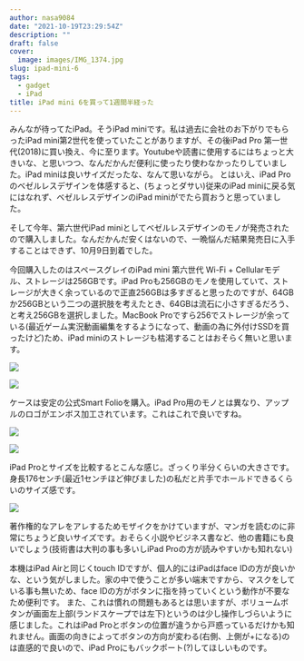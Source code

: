```yaml
---
author: nasa9084
date: "2021-10-19T23:29:54Z"
description: ""
draft: false
cover:
  image: images/IMG_1374.jpg
slug: ipad-mini-6
tags:
  - gadget
  - iPad
title: iPad mini 6を買って1週間半経った
---
```



みんなが待ってたiPad。そうiPad miniです。私は過去に会社のお下がりでもらったiPad mini第2世代を使っていたことがありますが、その後iPad Pro 第一世代(2018)に買い換え、今に至ります。Youtubeや読書に使用するにはちょっと大きいな、と思いつつ、なんだかんだ便利に使ったり使わなかったりしていました。iPad miniは良いサイズだったな、なんて思いながら。
とはいえ、iPad Proのベゼルレスデザインを体感すると、(ちょっとダサい)従来のiPad miniに戻る気にはなれず、ベゼルレスデザインのiPad miniがでたら買おうと思っていました。

そして今年、第六世代iPad miniとしてベゼルレスデザインのモノが発売されたので購入しました。なんだかんだ安くはないので、一晩悩んだ結果発売日に入手することはできず、10月9日到着でした。

今回購入したのはスペースグレイのiPad mini 第六世代 Wi-Fi + Cellularモデル、ストレージは256GBです。iPad Proも256GBのモノを使用していて、ストレージが大きく余っているので正直256GBは多すぎると思ったのですが、64GBか256GBという二つの選択肢を考えたとき、64GBは流石に小さすぎるだろう、と考え256GBを選択しました。MacBook Proですら256でストレージが余っている(最近ゲーム実況動画編集をするようになって、動画の為に外付けSSDを買ったけど)ため、iPad miniのストレージも枯渇することはおそらく無いと思います。

![](images/IMG_1370.jpg)

![](images/IMG_1371.jpg)

ケースは安定の公式Smart Folioを購入。iPad Pro用のモノとは異なり、アップルのロゴがエンボス加工されています。これはこれで良いですね。

![](images/IMG_1372.jpg)

![](images/IMG_1373.jpg)

iPad Proとサイズを比較するとこんな感じ。ざっくり半分くらいの大きさです。身長176センチ(最近1センチほど伸びました)の私だと片手でホールドできるくらいのサイズ感です。

![](images/IMG_1392.jpg)

著作権的なアレをアレするためモザイクをかけていますが、マンガを読むのに非常にちょうど良いサイズです。おそらく小説やビジネス書など、他の書籍にも良いでしょう(技術書は大判の事も多いしiPad Proの方が読みやすいかも知れない)

本機はiPad Airと同じくtouch IDですが、個人的にはiPadはface IDの方が良いかな、という気がしました。家の中で使うことが多い端末ですから、マスクをしている事も無いため、face IDの方がボタンに指を持っていくという動作が不要なため便利です。
また、これは慣れの問題もあるとは思いますが、ボリュームボタンが画面左上部(ランドスケープでは左下)というのは少し操作しづらいように感じました。これはiPad Proとボタンの位置が違うから戸惑っているだけかも知れません。画面の向きによってボタンの方向が変わる(右側、上側が+になる)のは直感的で良いので、iPad Proにもバックポート(?)してほしいものです。



